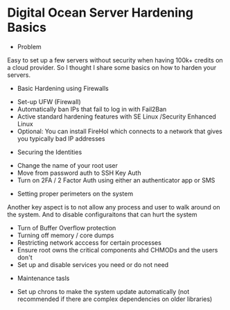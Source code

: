 # Digital Ocean Server Hardening Basics

- Problem

Easy to set up a few servers without security when having 100k+ credits on a cloud provider. So I thought I share some basics on how to harden your servers.

- Basic Hardening using Firewalls

* Set-up UFW (Firewall)
* Automatically ban IPs that fail to log in with Fail2Ban
* Active standard hardening features with SE Linux /Security Enhanced Linux
* Optional: You can install FireHol which connects to a network that gives you typically bad IP addresses

- Securing the Identities

* Change the name of your root user
* Move from password auth to SSH Key Auth
* Turn on 2FA / 2 Factor Auth using either an authenticator app or SMS

- Setting proper perimeters on the system

Another key aspect is to not allow any process and user to walk around on the system. And to disable configuraitons that can hurt the system

* Turn of Buffer Overflow protection
* Turning off memory / core dumps
* Restricting network acccess for certain processes
* Ensure root owns the critical components ahd CHMODs and the users don't
* Set up and disable services you need or do not need

- Maintenance tasls

* Set up chrons to make the system update automatically (not recommended if there are complex dependencies on older libraries)
